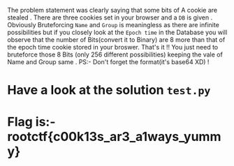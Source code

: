 The problem statement was clearly saying that some bits of A cookie are stealed . There are three cookies set in your browser and a ```DB``` is given . Obviously Bruteforcing ```Name``` and ```Group``` is meaningless as there are infinite possibilities but if you closely look at the ```Epoch time``` in the Database you will observe that the number of Bits(convert it to Binary) are 8 more than that of the epoch time cookie stored in your broswer. That's it !! You just need to bruteforce those 8 Bits (only 256 different possibilities) keeping the vale of Name and Group same . PS:- Don't forget the format(it's base64 XD) !
# Have a look at the solution ```test.py```
# Flag is:- rootctf{c00k13s_ar3_a1ways_yummy}
